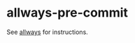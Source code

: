 allways-pre-commit
======================

See [allways](https://github.com/tjsmart/allways) for instructions.
